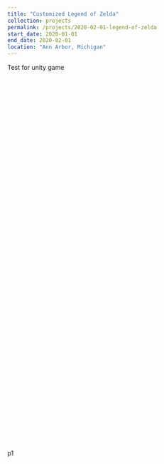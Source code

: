 ```yaml
---
title: "Customized Legend of Zelda"
collection: projects
permalink: /projects/2020-02-01-legend-of-zelda
start_date: 2020-01-01
end_date: 2020-02-01
location: "Ann Arbor, Michigan"
---
```


Test for unity game

<!DOCTYPE html>
<html lang="en-us">
  <head>
    <meta charset="utf-8">
    <meta http-equiv="Content-Type" content="text/html; charset=utf-8">
    <title>Unity WebGL Player | p1</title>
    <link rel="shortcut icon" href="../_pages/legend-of-zelda/TemplateData/favicon.ico">
    <link rel="stylesheet" href="../_pages/legend-of-zelda/TemplateData/style.css">
    <script src="../_pages/legend-of-zelda/TemplateData/UnityProgress.js"></script>
    <script src="../_pages/legend-of-zelda/Build/UnityLoader.js"></script>
    <script>
      var unityInstance = UnityLoader.instantiate("unityContainer", "../_pages/legend-of-zelda/Build/p1-webgl.json", {onProgress: UnityProgress});
    </script>
  </head>
  <body>
    <div class="webgl-content">
      <div id="unityContainer" style="width: 1025px; height: 835px"></div>
      <div class="footer">
        <div class="webgl-logo"></div>
        <div class="fullscreen" onclick="unityInstance.SetFullscreen(1)"></div>
        <div class="title">p1</div>
      </div>
    </div>
  </body>
</html>
